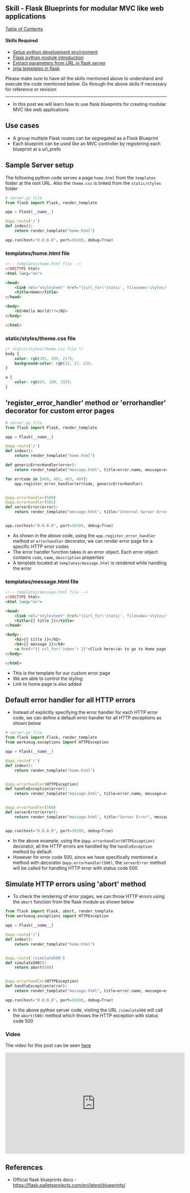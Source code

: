 ## Skill - Flask Blueprints for modular MVC like web applications

[Table of Contents](https://nagasudhir.blogspot.com/2020/04/taming-python-table-of-contents.html)

#### Skills Required
* [Setup python development environment](https://nagasudhir.blogspot.com/2020/04/setup-python-development-environment_14.html)
* [Flask python module introduction](https://nagasudhir.blogspot.com/2022/04/flask-python-module-introduction-for.html)
* [Extract parameters from URL in flask server](https://nagasudhir.blogspot.com/2022/04/extract-parameters-from-url-in-flask.html)
* [jinja templates in flask](https://nagasudhir.blogspot.com/2022/04/jinja-templates-in-flask.html)

Please make sure to have all the skills mentioned above to understand and execute the code mentioned below. Go through the above skills if necessary for reference or revision

<hr/>

* In this post we will learn how to use flask blueprints for creating modular MVC like web applications

## Use cases
* A group multiple Flask routes can be segregated as a Flask Blueprint  
* Each blueprint can be used like an MVC controller by registering each blueprint at a url_prefo

## Sample Server setup
The following python code serves a page `home.html` from the `templates` folder at the root URL. Also the `theme.css` is linked from the `static/styles` folder
```py
# server.py file
from flask import Flask, render_template

app = Flask(__name__)

@app.route('/')
def index():
    return render_template("home.html")

app.run(host="0.0.0.0", port=50100, debug=True)
```

### templates/home.html file
```html
<!-- templates/home.html file -->
<!DOCTYPE html>
<html lang="en">

<head>
    <link rel="stylesheet" href="{{url_for('static', filename='styles/theme.css')}}">
    <title>Home</title>
</head>

<body>
    <h2>Hello World!!!</h2>
</body>

</html>
```

### static/styles/theme.css file
```css
/* static/styles/theme.css file */
body {
    color: rgb(201, 209, 217);
    background-color: rgb(13, 17, 23);
}

a {
    color: rgb(83, 189, 235);
}
```

## 'register_error_handler' method or 'errorhandler' decorator for custom error pages
```py
# server.py file
from flask import Flask, render_template

app = Flask(__name__)

@app.route('/')
def index():
    return render_template("home.html")

def genericErrorHandler(error):
    return render_template("message.html", title=error.name, message=error.description), error.code

for errCode in [400, 401, 403, 404]:
    app.register_error_handler(errCode, genericErrorHandler)


@app.errorhandler(500)
@app.errorhandler(501)
def serverError(error):
    return render_template("message.html", title="Internal Server Error", message="Some Internal Error occured..."), error.code


app.run(host="0.0.0.0", port=50100, debug=True)
```

* As shown in the above code, using the `app.register_error_handler` method or `errorhandler` decorator, we can render error page for a specific HTTP error codes
* The error handler function takes in an error object. Each error object contains `code`, `name`, `description` properties
* A template located at `templates/message.html` is rendered while handling the error

### templates/message.html file
```html
<!-- templates/message.html file -->
<!DOCTYPE html>
<html lang="en">

<head>
    <link rel="stylesheet" href="{{url_for('static', filename='styles/theme.css')}}">
    <title>{{ title }}</title>
</head>

<body>
    <h2>{{ title }}</h2>
    <h4>{{ message }}</h4>
    <a href="{{ url_for('index') }}">Click here</a> to go to Home page
</body>

</html>
```
* This is the template for our custom error page
* We are able to control the styling 
* Link to home page is also added 

## Default error handler for all HTTP errors
* Instead of explicitly specifying the error handler for each HTTP error code, we can define a default error handler for all HTTP exceptions as shown below

```py
# server.py file
from flask import Flask, render_template
from werkzeug.exceptions import HTTPException

app = Flask(__name__)

@app.route('/')
def index():
    return render_template("home.html")


@app.errorhandler(HTTPException)
def handleException(error):
    return render_template("message.html", title=error.name, message=error.description), error.code


@app.errorhandler(500)
def serverError(error):
    return render_template("message.html", title="Server Error", message="Oops, some error occured..."), error.code


app.run(host="0.0.0.0", port=50100, debug=True)
```

* In the above example, using the `@app.errorhandler(HTTPException)` decorator, all the HTTP errors are handled by the `handleException` method by default
* However for error code 500, since we have specifically mentioned a method with decorator `@app.errorhandler(500)`, the `serverError` method will be called for handling HTTP error with status code 500

## Simulate HTTP errors using 'abort' method
* To check the rendering of error pages, we can throw HTTP errors using the `abort` function from the flask module as shown below  

```py
from flask import Flask, abort, render_template
from werkzeug.exceptions import HTTPException

app = Flask(__name__)

@app.route('/')
def index():
    return render_template("home.html")


@app.route('/simulate500')
def simulate500():
    return abort(500)


@app.errorhandler(HTTPException)
def handleException(error):
    return render_template("message.html", title=error.name, message=error.description), error.code

app.run(host="0.0.0.0", port=50100, debug=True)
```
* In the above python server code, visiting the URL `/simulate500` will call the `abort(500)` method which throws the HTTP exception with status code 500

### Video
The video for this post can be seen [here](https://youtu.be/FlSDIqauUDY)

<iframe width="560" height="315" src="https://www.youtube.com/embed/FlSDIqauUDY" title="YouTube video player" frameborder="0" allow="accelerometer; autoplay; clipboard-write; encrypted-media; gyroscope; picture-in-picture" allowfullscreen></iframe>

## References
* Official flask blueprints docs - https://flask.palletsprojects.com/en/latest/blueprints/

<!--stackedit_data:
eyJoaXN0b3J5IjpbNjExMTg5NDM5LC0xNDg1MzA5OTE3LC0xNT
A2MjUyNjg5LDczMDk5ODExNl19
-->